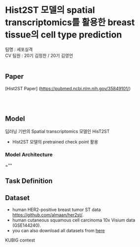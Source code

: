 # Hist2ST 모델의 spatial transcriptomics를 활용한 breast tissue의 cell type prediction
팀명 : 세포실격
<br>
CV 팀원 : 20기 김정찬 / 20기 김영언
<br>
<br>
## Paper
[Hist2ST Paper] (https://pubmed.ncbi.nlm.nih.gov/35849101/) 

<br>
<br>

## Model
딥러닝 기반의 Spatial transcriptomics 모델인 HisT2ST
- Hist2ST 모델의 pretrained check point 활용
### Model Architecture
<img src>=""

## Task Definition

## Dataset

 -  human HER2-positive breast tumor ST data https://github.com/almaan/her2st/.
 -  human cutaneous squamous cell carcinoma 10x Visium data (GSE144240).
 -  you can also download all datasets from [here](https://www.synapse.org/#!Synapse:syn29738084/files/)




KUBIG contest
